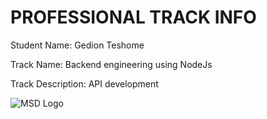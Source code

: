 # PROFESSIONAL TRACK INFO

Student Name: Gedion Teshome

Track Name: Backend engineering using NodeJs

Track Description: API development

![MSD Logo](assets/logo-small.png "MSD Logo") 
